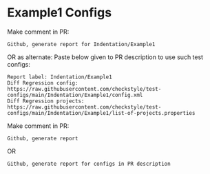 # Example1 Configs
Make comment in PR:
```
Github, generate report for Indentation/Example1
```
OR as alternate:
Paste below given to PR description to use such test configs:
```
Report label: Indentation/Example1
Diff Regression config: https://raw.githubusercontent.com/checkstyle/test-configs/main/Indentation/Example1/config.xml
Diff Regression projects: https://raw.githubusercontent.com/checkstyle/test-configs/main/Indentation/Example1/list-of-projects.properties
```
Make comment in PR:
```
Github, generate report
```
OR
```
Github, generate report for configs in PR description
```
